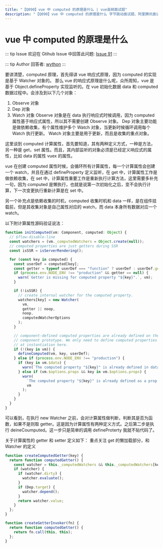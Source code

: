 ```yaml
---
title: "【Q090】vue 中 computed 的原理是什么 | vue高频面试题"
description: "【Q090】vue 中 computed 的原理是什么 字节跳动面试题、阿里腾讯面试题、美团小米面试题。"
---
```


# vue 中 computed 的原理是什么

::: tip Issue
欢迎在 Gtihub Issue 中回答此问题: [Issue 91](https://github.com/shfshanyue/Daily-Question/issues/91)
:::

::: tip Author
回答者: [wython](https://github.com/wython)
:::

要讲清楚，computed 原理，首先得讲 vue 响应式原理，因为 computed 的实现是基于 Watcher 对象的。
那么 vue 的响应式原理是什么呢，众所周知，vue 是基于 Object.defineProperty 实现监听的。在 vue 初始化数据 data 和 computed 数据过程中。会涉及到以下几个对象：

1. Observe 对象
2. Dep 对象
3. Watch 对象
   Observe 对象是在 data 执行响应式时候调用，因为 computed 属性基于响应式属性，所以其不需要创建 Observe 对象。
   Dep 对象主要功能是做依赖收集，有个属性维护多个 Watch 对象，当更新时候循环调用每个 Watch 执行更新。
   Watch 对象主要是用于更新，而且是收集的重点对象。

这里谈到 computed 计算属性，首先要知道，其有两种定义方式，一种是方法，另一种是 get，set 属性。而且，其内部监听的对象必须是已经定义响应式的属性，比如 data 的属性 vuex 的属性。

vue 在创建 computed 属性时候，会循环所有计算属性，每一个计算属性会创建一个 watch，并且在通过 defineProperty 定义监听，在 get 中，计算属性工作是做依赖收集，在 set 中，计算属性重要工作是重新执行计算方法，这里需要多补充一句，因为 computed 是懒执行，也就是说第一次初始化之后，变不会执行计算，下一次变更执行重新计算是在 set 中。

另一个补充点是依赖收集的时机，computed 收集时机和 data 一样，是在组件挂载前，但是其收集对象是自己属性对应的 watch，而 data 本身所有数据对应一个 watch。

以下附计算属性源码验证说法：

```typescript
function initComputed(vm: Component, computed: Object) {
  // $flow-disable-line
  const watchers = (vm._computedWatchers = Object.create(null));
  // computed properties are just getters during SSR
  const isSSR = isServerRendering();

  for (const key in computed) {
    const userDef = computed[key];
    const getter = typeof userDef === "function" ? userDef : userDef.get;
    if (process.env.NODE_ENV !== "production" && getter == null) {
      warn(`Getter is missing for computed property "${key}".`, vm);
    }

    if (!isSSR) {
      // create internal watcher for the computed property.
      watchers[key] = new Watcher(
        vm,
        getter || noop,
        noop,
        computedWatcherOptions
      );
    }

    // component-defined computed properties are already defined on the
    // component prototype. We only need to define computed properties defined
    // at instantiation here.
    if (!(key in vm)) {
      defineComputed(vm, key, userDef);
    } else if (process.env.NODE_ENV !== "production") {
      if (key in vm.$data) {
        warn(`The computed property "${key}" is already defined in data.`, vm);
      } else if (vm.$options.props && key in vm.$options.props) {
        warn(
          `The computed property "${key}" is already defined as a prop.`,
          vm
        );
      }
    }
  }
}
```

可以看到，在执行 new Watcher 之前，会对计算属性做判断，判断其是否为函数，如果不是则取 getter。这是因为计算属性有两种定义方式。之后第二步是执行 deineCoumputed。这一步只是简单的调用 defineProterty 我就不贴代码了。

关于计算属性的 getter 和 setter 定义如下：
重点关注 get 的懒加载部分，和 Watcher 的定义

```typescript
function createComputedGetter(key) {
  return function computedGetter() {
    const watcher = this._computedWatchers && this._computedWatchers[key];
    if (watcher) {
      if (watcher.dirty) {
        watcher.evaluate();
      }
      if (Dep.target) {
        watcher.depend();
      }
      return watcher.value;
    }
  };
}

function createGetterInvoker(fn) {
  return function computedGetter() {
    return fn.call(this, this);
  };
}
```

